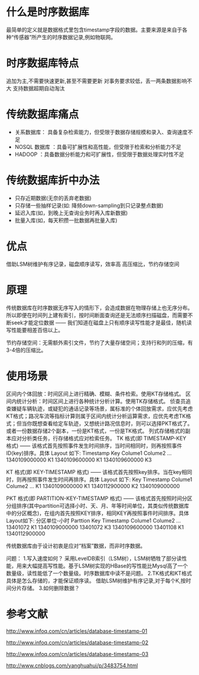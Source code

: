# 什么是时序数据库 #
最简单的定义就是数据格式里包含timestamp字段的数据。主要来源是来自于各种“传感器”所产生的时序数据记录,例如物联网。


# 时序数据库特点 #
追加为主,不需要快速更新,甚至不需要更新
对事务要求较低，丢一两条数据影响不大
支持数据超期自动淘汰

# 传统数据库痛点 #
- 关系数据库： 具备复杂检索能力，但受限于数据存储规模和录入、查询速度不足
- NOSQL 数据库 ：具备可扩展性和高性能，但受限于检索和分析能力不足
- HADOOP  ：具备数据分析能力和可扩展性，但受限于数据处理实时性不足

# 传统数据库折中办法 #
- 只存近期数据(无奈的丢弃老数据)
- 只存储一些抽样记录(如: 降频down-sampling到只记录整点数据)
- 延迟入库(如，到晚上无查询业务时再入库新数据)
- 批量入库(如，每天积攒一批数据再批量入库) 

# 优点 #
借助LSM树维护有序记录，磁盘顺序读写，效率高
高压缩比，节约存储空间

# 原理 #

传统数据库在时序数据无序写入的情形下，会造成数据在物理存储上也无序分布。所以即便在时间列上建有索引，按时间断面查询还是无法顺序扫描磁盘，而需要不断seek才能定位数据 —— 我们知道在磁盘上只有顺序读写性能才是最佳，随机读写性能要相差百倍以上。

节约存储空间：无需额外索引文件，节约了大量存储空间；支持行和列的压缩，有3-4倍的压缩比。

# 使用场景 #
区间内个体回放：时间区间上进行精确、模糊、条件检索。使用KT存储格式。
区间内统计分析：时间区间上进行各种统计分析计算。使用TK存储格式。
侦查员追查嫌疑车辆轨迹，或疑犯的通话记录等场景，属标准的个体回放需求，应优先考虑KT格式；路况车流等指标计算则属于区间内统计分析运算需求，应优先考虑TK格式；但当你既想查看给定车轨迹，又想统计路况信息时，则可以选择PKT格式了。或者一份数据存储2个副本，一份是KT格式，一份是TK格式。
列式存储格式的副本应对分析类任务，行存储格式应对检索任务。
TK 格式(即 TIMESTAMP-KEY 格式) —— 该格式首先按照事件发生时间排序，当时间相同时，则再按照事件ID(key)排序。具体 Layout 如下:
Timestamp       Key  Colume1  Colume2 ...
1340109000000   K1
1340109600000   K1
1340109600000   K3

KT 格式(即 KEY-TIMESTAMP 格式) —— 该格式首先按照key排序。当在key相同时，则再按照事件发生时间再排序。具体 Layout 如下:
Key    Timestamp  Colume1  Colume2 ...
K1     1340109000000
K1     1340112900000
K2     1340109000000

PKT 格式(即 PARTITION-KEY-TIMESTAMP 格式) —— 该格式首先按照时间分区分组排序(其中partition可选择小时、天、月、年等时间单位，其类似传统数据库中的分区概念)，在组内首先按照KEY排序，相同KEY再按照事件时间排序。具体 Layout如下: 
分区单位-小时
Parttion  Key  Timestamp  Colume1  Colume2  ...
13401072  K1   1340109000000
13401072  K3   1340109600000
13401108  K1   1340112900000

传统数据库由于设计初衷是应对“档案”数据，而非时序数据。

问题：
1.写入速度如何？
采用LevelDB索引（LSM树），LSM树牺牲了部分读性能，用来大幅提高写性能。基于LSM树实现的HBase的写性能比Mysql高了一个数量级，读性能低了一个数量级。时序数据库中读不是问题。
2.TK格式和KT格式具体是怎么存储的，才能保证顺序读。
借助LSM树维护有序记录,对于每个K,按时间分片存储。
3.如何删除数据？

# 参考文献 #
http://www.infoq.com/cn/articles/database-timestamp-01

http://www.infoq.com/cn/articles/database-timestamp-02

http://www.infoq.com/cn/articles/database-timestamp-03

http://www.cnblogs.com/yanghuahui/p/3483754.html